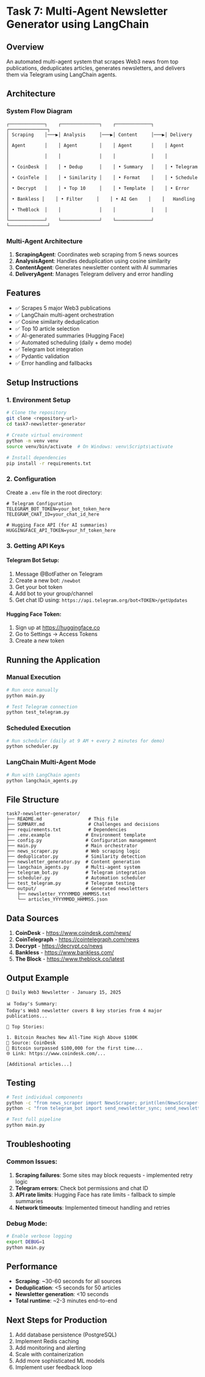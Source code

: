 # Task 7: Multi-Agent Newsletter Generator using LangChain

## Overview
An automated multi-agent system that scrapes Web3 news from top publications, deduplicates articles, generates newsletters, and delivers them via Telegram using LangChain agents.

## Architecture

### System Flow Diagram
```
┌─────────────┐    ┌──────────────┐    ┌─────────────┐    ┌──────────────┐
│ Scraping    │───▶│ Analysis     │───▶│ Content     │───▶│ Delivery     │
│ Agent       │    │ Agent        │    │ Agent       │    │ Agent        │
│             │    │              │    │             │    │              │
│ • CoinDesk  │    │ • Dedup      │    │ • Summary   │    │ • Telegram   │
│ • CoinTele  │    │ • Similarity │    │ • Format    │    │ • Schedule   │
│ • Decrypt   │    │ • Top 10     │    │ • Template  │    │ • Error      │
│ • Bankless │    │ • Filter     │    │ • AI Gen    │    │   Handling   │
│ • TheBlock  │    │              │    │             │    │              │
└─────────────┘    └──────────────┘    └─────────────┘    └──────────────┘
```

### Multi-Agent Architecture
1. **ScrapingAgent**: Coordinates web scraping from 5 news sources
2. **AnalysisAgent**: Handles deduplication using cosine similarity
3. **ContentAgent**: Generates newsletter content with AI summaries
4. **DeliveryAgent**: Manages Telegram delivery and error handling

## Features
- ✅ Scrapes 5 major Web3 publications
- ✅ LangChain multi-agent orchestration
- ✅ Cosine similarity deduplication
- ✅ Top 10 article selection
- ✅ AI-generated summaries (Hugging Face)
- ✅ Automated scheduling (daily + demo mode)
- ✅ Telegram bot integration
- ✅ Pydantic validation
- ✅ Error handling and fallbacks

## Setup Instructions

### 1. Environment Setup
```bash
# Clone the repository
git clone <repository-url>
cd task7-newsletter-generator

# Create virtual environment
python -m venv venv
source venv/bin/activate  # On Windows: venv\Scripts\activate

# Install dependencies
pip install -r requirements.txt
```

### 2. Configuration
Create a `.env` file in the root directory:
```env
# Telegram Configuration
TELEGRAM_BOT_TOKEN=your_bot_token_here
TELEGRAM_CHAT_ID=your_chat_id_here

# Hugging Face API (for AI summaries)
HUGGINGFACE_API_TOKEN=your_hf_token_here
```

### 3. Getting API Keys

#### Telegram Bot Setup:
1. Message @BotFather on Telegram
2. Create a new bot: `/newbot`
3. Get your bot token
4. Add bot to your group/channel
5. Get chat ID using: `https://api.telegram.org/bot<TOKEN>/getUpdates`

#### Hugging Face Token:
1. Sign up at https://huggingface.co
2. Go to Settings → Access Tokens
3. Create a new token

## Running the Application

### Manual Execution
```bash
# Run once manually
python main.py

# Test Telegram connection
python test_telegram.py
```

### Scheduled Execution
```bash
# Run scheduler (daily at 9 AM + every 2 minutes for demo)
python scheduler.py
```

### LangChain Multi-Agent Mode
```bash
# Run with LangChain agents
python langchain_agents.py
```

## File Structure
```
task7-newsletter-generator/
├── README.md                 # This file
├── SUMMARY.md                # Challenges and decisions
├── requirements.txt          # Dependencies
├── .env.example             # Environment template
├── config.py                # Configuration management
├── main.py                  # Main orchestrator
├── news_scraper.py          # Web scraping logic
├── deduplicator.py          # Similarity detection
├── newsletter_generator.py  # Content generation
├── langchain_agents.py      # Multi-agent system
├── telegram_bot.py          # Telegram integration
├── scheduler.py             # Automation scheduler
├── test_telegram.py         # Telegram testing
└── output/                  # Generated newsletters
    ├── newsletter_YYYYMMDD_HHMMSS.txt
    └── articles_YYYYMMDD_HHMMSS.json
```

## Data Sources
1. **CoinDesk** - https://www.coindesk.com/news/
2. **CoinTelegraph** - https://cointelegraph.com/news
3. **Decrypt** - https://decrypt.co/news
4. **Bankless** - https://www.bankless.com/
5. **The Block** - https://www.theblock.co/latest

## Output Example
```
🚀 Daily Web3 Newsletter - January 15, 2025

📊 Today's Summary:
Today's Web3 newsletter covers 8 key stories from 4 major publications...

📰 Top Stories:

1. Bitcoin Reaches New All-Time High Above $100K
🔗 Source: CoinDesk
📖 Bitcoin surpassed $100,000 for the first time...
🌐 Link: https://www.coindesk.com/...

[Additional articles...]
```

## Testing
```bash
# Test individual components
python -c "from news_scraper import NewsScraper; print(len(NewsScraper().scrape_all_sources()))"
python -c "from telegram_bot import send_newsletter_sync; send_newsletter_sync('Test message')"

# Test full pipeline
python main.py
```

## Troubleshooting

### Common Issues:
1. **Scraping failures**: Some sites may block requests - implemented retry logic
2. **Telegram errors**: Check bot permissions and chat ID
3. **API rate limits**: Hugging Face has rate limits - fallback to simple summaries
4. **Network timeouts**: Implemented timeout handling and retries

### Debug Mode:
```bash
# Enable verbose logging
export DEBUG=1
python main.py
```

## Performance
- **Scraping**: ~30-60 seconds for all sources
- **Deduplication**: <5 seconds for 50 articles
- **Newsletter generation**: <10 seconds
- **Total runtime**: ~2-3 minutes end-to-end

## Next Steps for Production
1. Add database persistence (PostgreSQL)
2. Implement Redis caching
3. Add monitoring and alerting
4. Scale with containerization
5. Add more sophisticated ML models
6. Implement user feedback loop